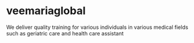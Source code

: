 # veemariaglobal
We deliver quality training for various individuals in various medical fields such as geriatric care and health care assistant 
